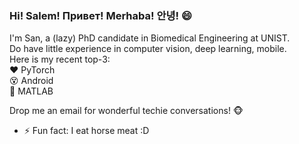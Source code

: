 ### Hi! Salem! Привет! Merhaba! 안녕! 😄 

I'm San, a (lazy) PhD candidate in Biomedical Engineering at UNIST.  
Do have little experience in computer vision, deep learning, mobile.  
Here is my recent top-3:  
:heart: PyTorch  
:dizzy_face: Android  
:grimacing: MATLAB

Drop me an email for wonderful techie conversations! :monkey_face:

- ⚡ Fun fact: I eat horse meat :D 
<!--
**tuttelikz/tuttelikz** is a ✨ _special_ ✨ repository because its `README.md` (this file) appears on your GitHub profile.

BME Research at TBL

- 🔭 I’m currently working on ...
- 🌱 I’m currently learning ...
- 👯 I’m looking to collaborate on ...
- 🤔 I’m looking for help with ...
- 💬 Ask me about ...
- 📫 How to reach me: ...
- 😄 Pronouns: ...
- ⚡ Fun fact: Eat horse meat
- 🔭 I’m currently working on ...
- 👋
-->
